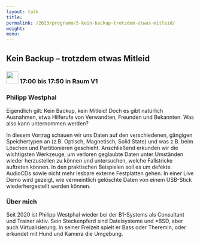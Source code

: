 ```yaml
---
layout: talk
title:
permalink: /2023/programm/5-kein-backup-trotzdem-etwas-mitleid/
weight:
menu:
---
```

## Kein Backup – trotzdem etwas Mitleid

### <img height = "32" src="../../../images/talk.svg"> 17:00 bis 17:50 in Raum V1

### Philipp Westphal

Eigendlich gilt: Kein Backup, kein Mitleid! Doch es gibt natürlich Ausnahmen, etwa Hilferufe von Verwandten, Freunden und Bekannten. Was also kann unternommen werden?   
In diesem Vortrag schauen wir uns Daten auf den verschiedenen, gängigen Speichertypen an (z.B. Optisch, Magnetisch, Solid State) und was z.B. beim Löschen und Partitionieren geschieht. Anschließend erkunden wir die wichtigsten Werkzeuge, um verloren geglaubte Daten unter Umständen wieder herzustellen zu können und untersuchen, welche Fallstricke auftreten können. In den praktischen Beispielen soll es um defekte AudioCDs sowie nicht mehr lesbare externe Festplatten gehen. In einer Live Demo wird gezeigt, wie vermeintlich gelöschte Daten von einem USB-Stick wiederhergestellt werden können.

### Über mich

Seit 2020 ist Philipp Westphal wieder bei der B1-Systems als Consultant und Trainer aktiv. Sein Steckenpferd sind Dateisysteme und *BSD, aber auch Virtualisierung. In seiner Freizeit spielt er Bass oder Theremin, oder erkundet mit Hund und Kamera die Umgebung.

